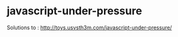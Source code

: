 javascript-under-pressure
=========================

Solutions to : http://toys.usvsth3m.com/javascript-under-pressure/
